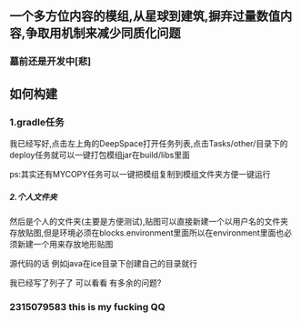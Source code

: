 ## 一个多方位内容的模组,从星球到建筑,摒弃过量数值内容,争取用机制来减少同质化问题

### 墓前还是开发中[悲]

## 如何构建

### 1.gradle任务

我已经写好,点击左上角的DeepSpace打开任务列表,点击Tasks/other/目录下的deploy任务就可以一键打包模组jar在build/libs里面

ps:其实还有MYCOPY任务可以一键把模组复制到模组文件夹方便一键运行

##### 2.个人文件夹

然后是个人的文件夹(主要是方便测试),贴图可以直接新建一个以用户名的文件夹存放贴图,但是环境必须在blocks.environment里面所以在environment里面也必须新建一个用来存放地形贴图

源代码的话 例如java在ice目录下创建自己的目录就行

我已经写了列子了 可以看看
有多余的问题?

### 2315079583 this is my fucking QQ